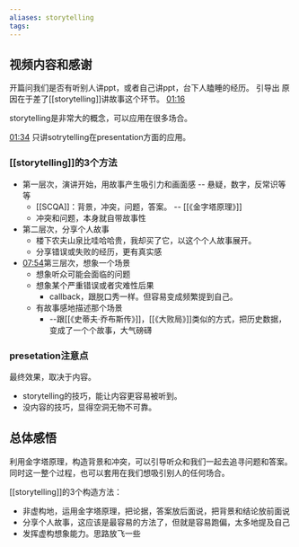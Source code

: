 ```yaml
---
aliases: storytelling
tags: 
---
```


## 视频内容和感谢

开篇问我们是否有听别人讲ppt，或者自己讲ppt，台下人瞌睡的经历。
引导出 原因在于差了[[storytelling]]讲故事这个环节。
[01:16](https://www.bilibili.com/video/BV1hF411t7Tu#t=76.546769)

storytelling是非常大的概念，可以应用在很多场合。

[01:34](https://www.bilibili.com/video/BV1hF411t7Tu#t=94.298243)
只讲sotrytelling在presentation方面的应用。

### [[storytelling]]的3个方法

- 第一层次，演讲开始，用故事产生吸引力和画面感  -- 悬疑，数字，反常识等等
	- [[SCQA]]：背景，冲突，问题，答案。  -- [[《金字塔原理》]]
	- 冲突和问题，本身就自带故事性
- 第二层次，分享个人故事
	- 楼下农夫山泉比哇哈哈贵，我却买了它，以这个个人故事展开。
	- 分享错误或失败的经历，更有真实感
- [07:54](https://www.bilibili.com/video/BV1hF411t7Tu#t=474.025835)第三层次，想象一个场景
	- 想象听众可能会面临的问题
	- 想象某个严重错误或者灾难性后果
		- callback，跟脱口秀一样。但容易变成频繁提到自己。
	- 有故事感地描述那个场景
		- --跟[[《史蒂夫·乔布斯传》]]，[[《大败局》]]类似的方式，把历史数据，变成了一个个故事，大气磅礴

### presetation注意点

最终效果，取决于内容。
- storytelling的技巧，能让内容更容易被听到。
- 没内容的技巧，显得空洞无物不可靠。

## 总体感悟

利用金字塔原理，构造背景和冲突，可以引导听众和我们一起去追寻问题和答案。
同时这一整个过程，也可以套用在我们想吸引别人的任何场合。

[[storytelling]]的3个构造方法：

- 非虚构地，运用金字塔原理，把论据，答案放后面说，把背景和结论放前面说
- 分享个人故事，这应该是最容易的方法了，但就是容易跑偏，太多地提及自己
- 发挥虚构想象能力。思路放飞一些
